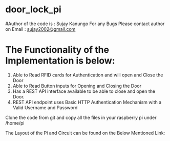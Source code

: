 # door_lock_pi
#Author of the code is : Sujay Kanungo
For any Bugs Please contact author on Email : sujay2002@gmail.com
# The Functionality of the Implementation is below:

1. Able to Read RFID cards for Authentication and will open and Close the Door
2. Able to Read Button inputs for Opening and Closing the Door
3. Has a REST API interface available to be able to close and open the Door.
4. REST API endpoint uses Basic HTTP Authentication Mechanism with a Valid Username and Password

Clone the code from git and copy all the files in your raspberry pi under /home/pi


The Layout of the Pi and Circuit can be found on the Below Mentioned Link:

